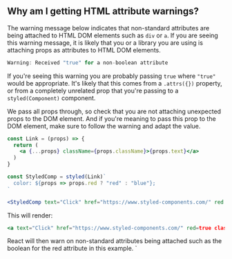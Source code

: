## Why am I getting HTML attribute warnings?

The warning message below indicates that non-standard attributes are being attached to
HTML DOM elements such as `div` or `a`. If you are seeing this warning message, it is likely that
you or a library you are using is attaching props as attributes to HTML DOM elements.

```jsx
Warning: Received "true" for a non-boolean attribute
```

If you're seeing this warning you are probably passing `true` where `"true"` would be appropriate.
It's likely that this comes from a `.attrs({})` property, or from a completely unrelated prop that you're
passing to a `styled(Component)` component.

We pass all props through, so check that you are not attaching unexpected props to the DOM element. And if
you're meaning to pass this prop to the DOM element, make sure to follow the warning and adapt the value.

```jsx
const Link = (props) => {
  return (
    <a {...props} className={props.className}>{props.text}</a>
  )
}

const StyledComp = styled(Link)`
  color: ${props => props.red ? "red" : "blue"};
`

<StyledComp text="Click" href="https://www.styled-components.com/" red />
```

This will render:

```jsx
<a text="Click" href="https://www.styled-components.com/" red=true class="[generated class]">Click</a>
```

React will then warn on non-standard attributes being attached such as the boolean for the red attribute in this example.
`
